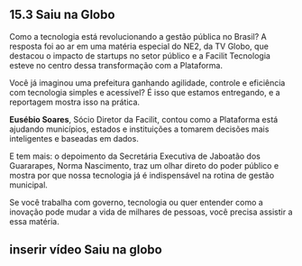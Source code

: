 ## 15.3 Saiu na Globo

Como a tecnologia está revolucionando a gestão pública no Brasil?
A resposta foi ao ar em uma matéria especial do NE2, da TV Globo, que destacou o impacto de startups no setor público e a Facilit Tecnologia esteve no centro dessa transformação com a Plataforma.

Você já imaginou uma prefeitura ganhando agilidade, controle e eficiência com tecnologia simples e acessível? É isso que estamos entregando, e a reportagem mostra isso na prática.

**Eusébio Soares**, Sócio Diretor da Facilit, contou como a Plataforma está ajudando municípios, estados e instituições a tomarem decisões mais inteligentes e baseadas em dados.

E tem mais: o depoimento da Secretária Executiva de Jaboatão dos Guararapes, Norma Nascimento, traz um olhar direto do poder público e mostra por que nossa tecnologia já é indispensável na rotina de gestão municipal.

Se você trabalha com governo, tecnologia ou quer entender como a inovação pode mudar a vida de milhares de pessoas, você precisa assistir 
a essa matéria.

## inserir vídeo Saiu na globo
